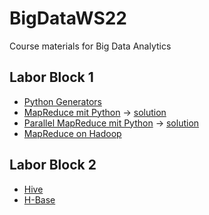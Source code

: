 # BigDataWS22
Course materials for Big Data Analytics

## Labor Block 1
* [Python Generators](https://colab.research.google.com/github/keuperj/BigDataWS22/blob/main/Block_1/Generators.ipynb) 
* [MapReduce mit Python](https://colab.research.google.com/github/keuperj/BigDataWS22/blob/main/Block_1/Assignment_MapReduce.ipynb) -> [solution](https://colab.research.google.com/github/keuperj/BigDataWS22/blob/main/Block_1/Assignment_MapReduce_solution.ipynb) 
* [Parallel MapReduce mit Python](https://colab.research.google.com/github/keuperj/BigDataWS22/blob/main/Block_1/Assignment_Parallel_MapReduce.ipynb) -> [solution](https://colab.research.google.com/github/keuperj/BigDataWS22/blob/main/Block_1/Assignment_Parallel_MapReduce_solution.ipynb) 
* [MapReduce on Hadoop](https://colab.research.google.com/github/keuperj/BigDataWS22/blob/main/Block_1/Assignment_MRJOBLIB.ipynb)

## Labor Block 2
* [Hive](https://colab.research.google.com/github/keuperj/BigDataWS22/blob/main/Block_2/Assignment_Hive.ipynb)
* [H-Base](https://colab.research.google.com/github/keuperj/BigDataWS22/blob/main/Block_2/Assignment_HBASE.ipynb)
